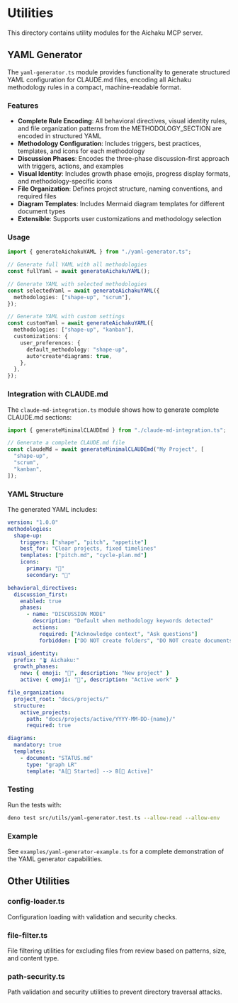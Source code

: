 # Utilities

This directory contains utility modules for the Aichaku MCP server.

## YAML Generator

The `yaml-generator.ts` module provides functionality to generate structured YAML configuration for CLAUDE.md files,
encoding all Aichaku methodology rules in a compact, machine-readable format.

### Features

- **Complete Rule Encoding**: All behavioral directives, visual identity rules, and file organization patterns from the
  METHODOLOGY_SECTION are encoded in structured YAML
- **Methodology Configuration**: Includes triggers, best practices, templates, and icons for each methodology
- **Discussion Phases**: Encodes the three-phase discussion-first approach with triggers, actions, and examples
- **Visual Identity**: Includes growth phase emojis, progress display formats, and methodology-specific icons
- **File Organization**: Defines project structure, naming conventions, and required files
- **Diagram Templates**: Includes Mermaid diagram templates for different document types
- **Extensible**: Supports user customizations and methodology selection

### Usage

```typescript
import { generateAichakuYAML } from "./yaml-generator.ts";

// Generate full YAML with all methodologies
const fullYaml = await generateAichakuYAML();

// Generate YAML with selected methodologies
const selectedYaml = await generateAichakuYAML({
  methodologies: ["shape-up", "scrum"],
});

// Generate YAML with custom settings
const customYaml = await generateAichakuYAML({
  methodologies: ["shape-up", "kanban"],
  customizations: {
    user_preferences: {
      default_methodology: "shape-up",
      auto*create*diagrams: true,
    },
  },
});
```

### Integration with CLAUDE.md

The `claude-md-integration.ts` module shows how to generate complete CLAUDE.md sections:

```typescript
import { generateMinimalCLAUDEmd } from "./claude-md-integration.ts";

// Generate a complete CLAUDE.md file
const claudeMd = await generateMinimalCLAUDEmd("My Project", [
  "shape-up",
  "scrum",
  "kanban",
]);
```

### YAML Structure

The generated YAML includes:

```yaml
version: "1.0.0"
methodologies:
  shape-up:
    triggers: ["shape", "pitch", "appetite"]
    best_for: "Clear projects, fixed timelines"
    templates: ["pitch.md", "cycle-plan.md"]
    icons:
      primary: "🎯"
      secondary: "🔨"

behavioral_directives:
  discussion_first:
    enabled: true
    phases:
      - name: "DISCUSSION MODE"
        description: "Default when methodology keywords detected"
        actions:
          required: ["Acknowledge context", "Ask questions"]
          forbidden: ["DO NOT create folders", "DO NOT create documents"]

visual_identity:
  prefix: "🪴 Aichaku:"
  growth_phases:
    new: { emoji: "🌱", description: "New project" }
    active: { emoji: "🌿", description: "Active work" }

file_organization:
  project_root: "docs/projects/"
  structure:
    active_projects:
      path: "docs/projects/active/YYYY-MM-DD-{name}/"
      required: true

diagrams:
  mandatory: true
  templates:
    - document: "STATUS.md"
      type: "graph LR"
      template: "A[🌱 Started] --> B[🌿 Active]"
```

### Testing

Run the tests with:

```bash
deno test src/utils/yaml-generator.test.ts --allow-read --allow-env
```

### Example

See `examples/yaml-generator-example.ts` for a complete demonstration of the YAML generator capabilities.

## Other Utilities

### config-loader.ts

Configuration loading with validation and security checks.

### file-filter.ts

File filtering utilities for excluding files from review based on patterns, size, and content type.

### path-security.ts

Path validation and security utilities to prevent directory traversal attacks.
